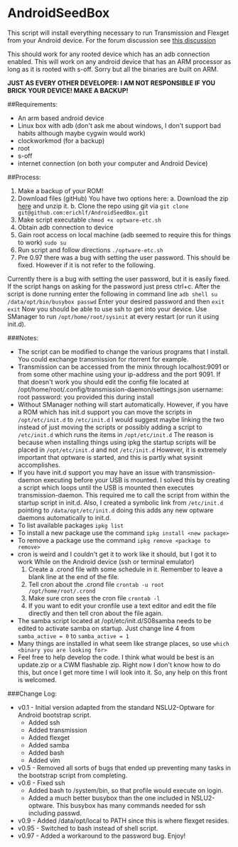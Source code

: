 AndroidSeedBox
==============

This script will install everything necessary to run Transmission and Flexget from your Android device.
For the forum discussion see [this discussion](http://minixforums.com/threads/how-to-linux-optware-ssh-samba-transmission-flexget.2825/#post-23301)

This should work for any rooted device which has an adb connection enabled. This
will work on any android device that has an ARM processor as long as it is rooted with s-off.
Sorry but all the binaries are built on ARM.

**JUST AS EVERY OTHER DEVELOPER: I AM NOT RESPONSIBLE IF YOU BRICK YOUR DEVICE! MAKE A BACKUP!**

##Requirements:
* An arm based android device
* Linux box with adb (don't ask me about windows, I don't support bad habits although maybe cygwin would work)
* clockworkmod (for a backup)
* root
* s-off
* internet connection (on both your computer and Android Device)

##Process:
1. Make a backup of your ROM!
2. Download files (gitHub)
    You have two options here:
    a. Download the zip [here](https://github.com/erichlf/AndroidSeedBox/archive/master.zip) and unzip it.
    b. Clone the repo using git via `git clone git@github.com:erichlf/AndroidSeedBox.git`
3. Make script executable
    `chmod +x optware-etc.sh`
4. Obtain adb connection to device
5. Gain root access on local machine (adb seemed to require this for things to work)
    `sudo su`
6. Run script and follow directions
    `./optware-etc.sh`
7. Pre 0.97 there was a bug with setting the user password. This should be fixed. However if it is not refer to the following.

Currently there is a bug with setting the user password, but it is easily fixed. If the script hangs on asking for the password just press ctrl+c. After the script is done running enter the following in command line
    ```adb shell
    su
    /data/opt/bin/busybox passwd```
Enter your desired password and then
    `exit`
    `exit`
Now you should be able to use ssh to get into your device.
Use SManager to run `/opt/home/root/sysinit` at every restart (or run it using init.d).

###Notes:
* The script can be modified to change the various programs that I install. You could exchange transmission for rtorrent for example.
* Transmission can be accessed from the minix through localhost:9091 or from some other machine using your ip-address and the port 9091. If that doesn't work you should edit the config file located at /opt/home/root/.config/transmission-daemon/settings.json
    username: root
    password: you provided this during install
* Without SManager nothing will start automatically. However, if you have a ROM which has init.d support you can move the scripts in `/opt/etc/init.d` to `/etc/init.d` I would suggest maybe linking the two instead of just moving the scripts or possibly adding a script to `/etc/init.d` which runs the items in `/opt/etc/init.d` The reason is because when installing things using ipkg the startup scripts will be placed in `/opt/etc/init.d` and not `/etc/init.d` However, it is extremely important that optware is started, and this is partly what sysinit accomplishes.
* If you have init.d support you may have an issue with transmission-daemon executing before your USB is mounted. I solved this by creating a script which loops until the USB is mounted then executes transmission-daemon. This required me to call the script from within the startup script in init.d. Also, I created a symbolic link from `/etc/init.d` pointing to `/data/opt/etc/init.d` doing this adds any new optware daemons automatically to init.d.
* To list available packages
    `ipkg list`
* To install a new package use the command
    `ipkg install <new package>`
* To remove a package use the command
    `ipkg remove <package to remove>`
* cron is weird and I couldn't get it to work like it should, but I got it to work
    While on the Android device (ssh or terminal emulator)
    1. Create a .crond file with some schedule in it. Remember to leave a blank line at the end of the file.
    2. Tell cron about the .crond file
        `crontab -u root /opt/home/root/.crond`
    3. Make sure cron sees the cron file
        `crontab -l`
    4. If you want to edit your cronfile use a text editor and edit the file directly and then tell cron about the file again.
* The samba script located at /opt/etc/init.d/S08samba needs to be edited to activate samba on startup. Just change line 4 from `samba_active = 0` to `samba_active = 1`
* Many things are installed in what seem like strange places, so use
    `which <binary you are looking for>`
* Feel free to help develop the code. I think what would be best is an update.zip or a CWM flashable zip. Right now I don't know how to do this, but once I get more time I will look into it. So, any help on this front is welcomed.

###Change Log:
* v0.1 - Initial version adapted from the standard NSLU2-Optware for Android bootstrap script.
    * Added ssh
    * Added transmission
    * Added flexget
    * Added samba
    * Added bash
    * Added vim
* v0.5 - Removed all sorts of bugs that ended up preventing many tasks in the bootstrap script from completing.
* v0.6 - Fixed ssh
    * Added bash to /system/bin, so that profile would execute on login.
    * Added a much better busybox than the one included in NSLU2-optware. This busybox has many commands needed for ssh including passwd.
* v0.9 - Added /data/opt/local to PATH since this is where flexget resides.
* v0.95 - Switched to bash instead of shell script.
* v0.97 - Added a workaround to the password bug.
Enjoy! 
